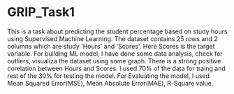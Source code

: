 # GRIP_Task1
This is a task about predicting the student percentage based on study hours using Supervised Machine Learning. The dataset contains 25 rows and 2 columns which are study 'Hours' and 'Scores'. Here Scores is the target variable. For building ML model, I have done some data analysis, check for outliers, visualiza the dataset using some graph. There is a strong positive corelation between Hours and Scores. I used 70% of the data for traing and rest of the 30% for testing the model. For Evaluating the model, I used Mean Squared Error(MSE), Mean Absolute Error(MAE), R-Square value.
